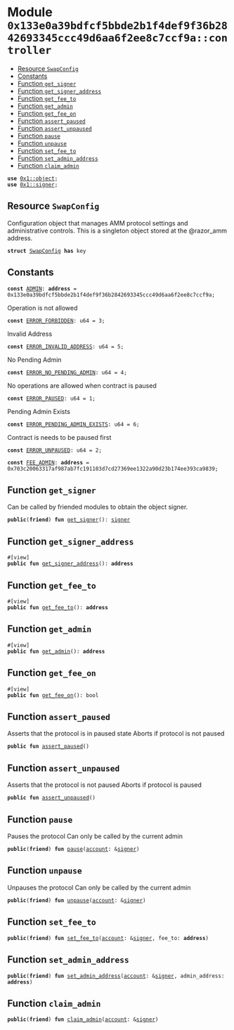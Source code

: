 
<a id="0x133e0a39bdfcf5bbde2b1f4def9f36b2842693345ccc49d6aa6f2ee8c7ccf9a_controller"></a>

# Module `0x133e0a39bdfcf5bbde2b1f4def9f36b2842693345ccc49d6aa6f2ee8c7ccf9a::controller`



-  [Resource `SwapConfig`](#0x133e0a39bdfcf5bbde2b1f4def9f36b2842693345ccc49d6aa6f2ee8c7ccf9a_controller_SwapConfig)
-  [Constants](#@Constants_0)
-  [Function `get_signer`](#0x133e0a39bdfcf5bbde2b1f4def9f36b2842693345ccc49d6aa6f2ee8c7ccf9a_controller_get_signer)
-  [Function `get_signer_address`](#0x133e0a39bdfcf5bbde2b1f4def9f36b2842693345ccc49d6aa6f2ee8c7ccf9a_controller_get_signer_address)
-  [Function `get_fee_to`](#0x133e0a39bdfcf5bbde2b1f4def9f36b2842693345ccc49d6aa6f2ee8c7ccf9a_controller_get_fee_to)
-  [Function `get_admin`](#0x133e0a39bdfcf5bbde2b1f4def9f36b2842693345ccc49d6aa6f2ee8c7ccf9a_controller_get_admin)
-  [Function `get_fee_on`](#0x133e0a39bdfcf5bbde2b1f4def9f36b2842693345ccc49d6aa6f2ee8c7ccf9a_controller_get_fee_on)
-  [Function `assert_paused`](#0x133e0a39bdfcf5bbde2b1f4def9f36b2842693345ccc49d6aa6f2ee8c7ccf9a_controller_assert_paused)
-  [Function `assert_unpaused`](#0x133e0a39bdfcf5bbde2b1f4def9f36b2842693345ccc49d6aa6f2ee8c7ccf9a_controller_assert_unpaused)
-  [Function `pause`](#0x133e0a39bdfcf5bbde2b1f4def9f36b2842693345ccc49d6aa6f2ee8c7ccf9a_controller_pause)
-  [Function `unpause`](#0x133e0a39bdfcf5bbde2b1f4def9f36b2842693345ccc49d6aa6f2ee8c7ccf9a_controller_unpause)
-  [Function `set_fee_to`](#0x133e0a39bdfcf5bbde2b1f4def9f36b2842693345ccc49d6aa6f2ee8c7ccf9a_controller_set_fee_to)
-  [Function `set_admin_address`](#0x133e0a39bdfcf5bbde2b1f4def9f36b2842693345ccc49d6aa6f2ee8c7ccf9a_controller_set_admin_address)
-  [Function `claim_admin`](#0x133e0a39bdfcf5bbde2b1f4def9f36b2842693345ccc49d6aa6f2ee8c7ccf9a_controller_claim_admin)


<pre><code><b>use</b> <a href="">0x1::object</a>;
<b>use</b> <a href="">0x1::signer</a>;
</code></pre>



<a id="0x133e0a39bdfcf5bbde2b1f4def9f36b2842693345ccc49d6aa6f2ee8c7ccf9a_controller_SwapConfig"></a>

## Resource `SwapConfig`

Configuration object that manages AMM protocol settings and administrative controls.
This is a singleton object stored at the @razor_amm address.


<pre><code><b>struct</b> <a href="controller.md#0x133e0a39bdfcf5bbde2b1f4def9f36b2842693345ccc49d6aa6f2ee8c7ccf9a_controller_SwapConfig">SwapConfig</a> <b>has</b> key
</code></pre>



<a id="@Constants_0"></a>

## Constants


<a id="0x133e0a39bdfcf5bbde2b1f4def9f36b2842693345ccc49d6aa6f2ee8c7ccf9a_controller_ADMIN"></a>



<pre><code><b>const</b> <a href="controller.md#0x133e0a39bdfcf5bbde2b1f4def9f36b2842693345ccc49d6aa6f2ee8c7ccf9a_controller_ADMIN">ADMIN</a>: <b>address</b> = 0x133e0a39bdfcf5bbde2b1f4def9f36b2842693345ccc49d6aa6f2ee8c7ccf9a;
</code></pre>



<a id="0x133e0a39bdfcf5bbde2b1f4def9f36b2842693345ccc49d6aa6f2ee8c7ccf9a_controller_ERROR_FORBIDDEN"></a>

Operation is not allowed


<pre><code><b>const</b> <a href="controller.md#0x133e0a39bdfcf5bbde2b1f4def9f36b2842693345ccc49d6aa6f2ee8c7ccf9a_controller_ERROR_FORBIDDEN">ERROR_FORBIDDEN</a>: u64 = 3;
</code></pre>



<a id="0x133e0a39bdfcf5bbde2b1f4def9f36b2842693345ccc49d6aa6f2ee8c7ccf9a_controller_ERROR_INVALID_ADDRESS"></a>

Invalid Address


<pre><code><b>const</b> <a href="controller.md#0x133e0a39bdfcf5bbde2b1f4def9f36b2842693345ccc49d6aa6f2ee8c7ccf9a_controller_ERROR_INVALID_ADDRESS">ERROR_INVALID_ADDRESS</a>: u64 = 5;
</code></pre>



<a id="0x133e0a39bdfcf5bbde2b1f4def9f36b2842693345ccc49d6aa6f2ee8c7ccf9a_controller_ERROR_NO_PENDING_ADMIN"></a>

No Pending Admin


<pre><code><b>const</b> <a href="controller.md#0x133e0a39bdfcf5bbde2b1f4def9f36b2842693345ccc49d6aa6f2ee8c7ccf9a_controller_ERROR_NO_PENDING_ADMIN">ERROR_NO_PENDING_ADMIN</a>: u64 = 4;
</code></pre>



<a id="0x133e0a39bdfcf5bbde2b1f4def9f36b2842693345ccc49d6aa6f2ee8c7ccf9a_controller_ERROR_PAUSED"></a>

No operations are allowed when contract is paused


<pre><code><b>const</b> <a href="controller.md#0x133e0a39bdfcf5bbde2b1f4def9f36b2842693345ccc49d6aa6f2ee8c7ccf9a_controller_ERROR_PAUSED">ERROR_PAUSED</a>: u64 = 1;
</code></pre>



<a id="0x133e0a39bdfcf5bbde2b1f4def9f36b2842693345ccc49d6aa6f2ee8c7ccf9a_controller_ERROR_PENDING_ADMIN_EXISTS"></a>

Pending Admin Exists


<pre><code><b>const</b> <a href="controller.md#0x133e0a39bdfcf5bbde2b1f4def9f36b2842693345ccc49d6aa6f2ee8c7ccf9a_controller_ERROR_PENDING_ADMIN_EXISTS">ERROR_PENDING_ADMIN_EXISTS</a>: u64 = 6;
</code></pre>



<a id="0x133e0a39bdfcf5bbde2b1f4def9f36b2842693345ccc49d6aa6f2ee8c7ccf9a_controller_ERROR_UNPAUSED"></a>

Contract is needs to be paused first


<pre><code><b>const</b> <a href="controller.md#0x133e0a39bdfcf5bbde2b1f4def9f36b2842693345ccc49d6aa6f2ee8c7ccf9a_controller_ERROR_UNPAUSED">ERROR_UNPAUSED</a>: u64 = 2;
</code></pre>



<a id="0x133e0a39bdfcf5bbde2b1f4def9f36b2842693345ccc49d6aa6f2ee8c7ccf9a_controller_FEE_ADMIN"></a>



<pre><code><b>const</b> <a href="controller.md#0x133e0a39bdfcf5bbde2b1f4def9f36b2842693345ccc49d6aa6f2ee8c7ccf9a_controller_FEE_ADMIN">FEE_ADMIN</a>: <b>address</b> = 0x703c20063317af987ab7fc191103d7cd27369ee1322a90d23b174ee393ca9839;
</code></pre>



<a id="0x133e0a39bdfcf5bbde2b1f4def9f36b2842693345ccc49d6aa6f2ee8c7ccf9a_controller_get_signer"></a>

## Function `get_signer`

Can be called by friended modules to obtain the object signer.


<pre><code><b>public</b>(<b>friend</b>) <b>fun</b> <a href="controller.md#0x133e0a39bdfcf5bbde2b1f4def9f36b2842693345ccc49d6aa6f2ee8c7ccf9a_controller_get_signer">get_signer</a>(): <a href="">signer</a>
</code></pre>



<a id="0x133e0a39bdfcf5bbde2b1f4def9f36b2842693345ccc49d6aa6f2ee8c7ccf9a_controller_get_signer_address"></a>

## Function `get_signer_address`



<pre><code>#[view]
<b>public</b> <b>fun</b> <a href="controller.md#0x133e0a39bdfcf5bbde2b1f4def9f36b2842693345ccc49d6aa6f2ee8c7ccf9a_controller_get_signer_address">get_signer_address</a>(): <b>address</b>
</code></pre>



<a id="0x133e0a39bdfcf5bbde2b1f4def9f36b2842693345ccc49d6aa6f2ee8c7ccf9a_controller_get_fee_to"></a>

## Function `get_fee_to`



<pre><code>#[view]
<b>public</b> <b>fun</b> <a href="controller.md#0x133e0a39bdfcf5bbde2b1f4def9f36b2842693345ccc49d6aa6f2ee8c7ccf9a_controller_get_fee_to">get_fee_to</a>(): <b>address</b>
</code></pre>



<a id="0x133e0a39bdfcf5bbde2b1f4def9f36b2842693345ccc49d6aa6f2ee8c7ccf9a_controller_get_admin"></a>

## Function `get_admin`



<pre><code>#[view]
<b>public</b> <b>fun</b> <a href="controller.md#0x133e0a39bdfcf5bbde2b1f4def9f36b2842693345ccc49d6aa6f2ee8c7ccf9a_controller_get_admin">get_admin</a>(): <b>address</b>
</code></pre>



<a id="0x133e0a39bdfcf5bbde2b1f4def9f36b2842693345ccc49d6aa6f2ee8c7ccf9a_controller_get_fee_on"></a>

## Function `get_fee_on`



<pre><code>#[view]
<b>public</b> <b>fun</b> <a href="controller.md#0x133e0a39bdfcf5bbde2b1f4def9f36b2842693345ccc49d6aa6f2ee8c7ccf9a_controller_get_fee_on">get_fee_on</a>(): bool
</code></pre>



<a id="0x133e0a39bdfcf5bbde2b1f4def9f36b2842693345ccc49d6aa6f2ee8c7ccf9a_controller_assert_paused"></a>

## Function `assert_paused`

Asserts that the protocol is in paused state
Aborts if protocol is not paused


<pre><code><b>public</b> <b>fun</b> <a href="controller.md#0x133e0a39bdfcf5bbde2b1f4def9f36b2842693345ccc49d6aa6f2ee8c7ccf9a_controller_assert_paused">assert_paused</a>()
</code></pre>



<a id="0x133e0a39bdfcf5bbde2b1f4def9f36b2842693345ccc49d6aa6f2ee8c7ccf9a_controller_assert_unpaused"></a>

## Function `assert_unpaused`

Asserts that the protocol is not paused
Aborts if protocol is paused


<pre><code><b>public</b> <b>fun</b> <a href="controller.md#0x133e0a39bdfcf5bbde2b1f4def9f36b2842693345ccc49d6aa6f2ee8c7ccf9a_controller_assert_unpaused">assert_unpaused</a>()
</code></pre>



<a id="0x133e0a39bdfcf5bbde2b1f4def9f36b2842693345ccc49d6aa6f2ee8c7ccf9a_controller_pause"></a>

## Function `pause`

Pauses the protocol
Can only be called by the current admin


<pre><code><b>public</b>(<b>friend</b>) <b>fun</b> <a href="controller.md#0x133e0a39bdfcf5bbde2b1f4def9f36b2842693345ccc49d6aa6f2ee8c7ccf9a_controller_pause">pause</a>(<a href="">account</a>: &<a href="">signer</a>)
</code></pre>



<a id="0x133e0a39bdfcf5bbde2b1f4def9f36b2842693345ccc49d6aa6f2ee8c7ccf9a_controller_unpause"></a>

## Function `unpause`

Unpauses the protocol
Can only be called by the current admin


<pre><code><b>public</b>(<b>friend</b>) <b>fun</b> <a href="controller.md#0x133e0a39bdfcf5bbde2b1f4def9f36b2842693345ccc49d6aa6f2ee8c7ccf9a_controller_unpause">unpause</a>(<a href="">account</a>: &<a href="">signer</a>)
</code></pre>



<a id="0x133e0a39bdfcf5bbde2b1f4def9f36b2842693345ccc49d6aa6f2ee8c7ccf9a_controller_set_fee_to"></a>

## Function `set_fee_to`



<pre><code><b>public</b>(<b>friend</b>) <b>fun</b> <a href="controller.md#0x133e0a39bdfcf5bbde2b1f4def9f36b2842693345ccc49d6aa6f2ee8c7ccf9a_controller_set_fee_to">set_fee_to</a>(<a href="">account</a>: &<a href="">signer</a>, fee_to: <b>address</b>)
</code></pre>



<a id="0x133e0a39bdfcf5bbde2b1f4def9f36b2842693345ccc49d6aa6f2ee8c7ccf9a_controller_set_admin_address"></a>

## Function `set_admin_address`



<pre><code><b>public</b>(<b>friend</b>) <b>fun</b> <a href="controller.md#0x133e0a39bdfcf5bbde2b1f4def9f36b2842693345ccc49d6aa6f2ee8c7ccf9a_controller_set_admin_address">set_admin_address</a>(<a href="">account</a>: &<a href="">signer</a>, admin_address: <b>address</b>)
</code></pre>



<a id="0x133e0a39bdfcf5bbde2b1f4def9f36b2842693345ccc49d6aa6f2ee8c7ccf9a_controller_claim_admin"></a>

## Function `claim_admin`



<pre><code><b>public</b>(<b>friend</b>) <b>fun</b> <a href="controller.md#0x133e0a39bdfcf5bbde2b1f4def9f36b2842693345ccc49d6aa6f2ee8c7ccf9a_controller_claim_admin">claim_admin</a>(<a href="">account</a>: &<a href="">signer</a>)
</code></pre>
